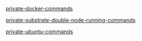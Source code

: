 

[private-docker-commands](private-docker-commands.md)

[private-substrate-double-node-running-commands](private-substrate-double-node-running-commands.md)

[private-ubuntu-commands](private-ubuntu-commands.md)